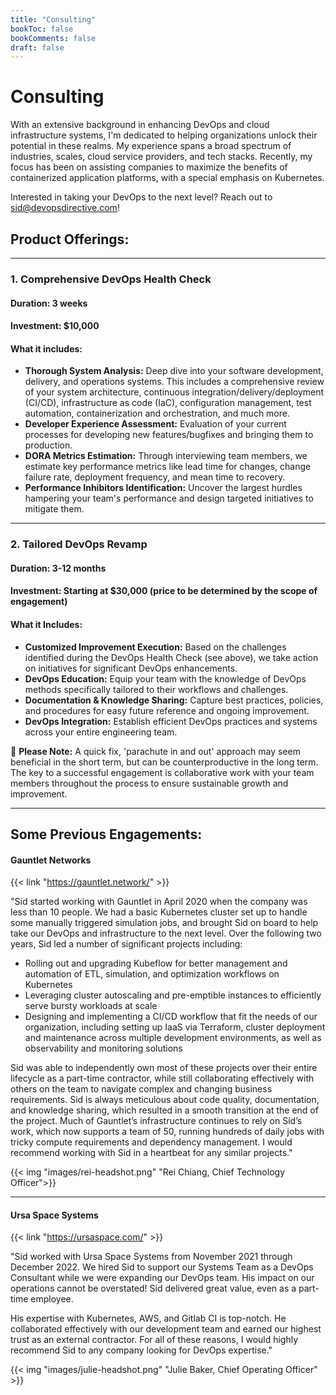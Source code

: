 ```yaml
---
title: "Consulting"
bookToc: false
bookComments: false
draft: false
---
```


# Consulting

With an extensive background in enhancing DevOps and cloud infrastructure systems, I'm dedicated to helping organizations unlock their potential in these realms. My experience spans a broad spectrum of industries, scales, cloud service providers, and tech stacks. Recently, my focus has been on assisting companies to maximize the benefits of containerized application platforms, with a special emphasis on Kubernetes.

Interested in taking your DevOps to the next level? Reach out to sid@devopsdirective.com!

## Product Offerings:

---
### **1. Comprehensive DevOps Health Check**

#### Duration: 3 weeks
#### Investment: $10,000
#### What it includes:
- **Thorough System Analysis:** Deep dive into your software development, delivery, and operations systems. This includes a comprehensive review of your system architecture, continuous integration/delivery/deployment (CI/CD), infrastructure as code (IaC), configuration management, test automation, containerization and orchestration, and much more.
- **Developer Experience Assessment:** Evaluation of your current processes for developing new features/bugfixes and bringing them to production.
- **DORA Metrics Estimation:** Through interviewing team members, we estimate key performance metrics like lead time for changes, change failure rate, deployment frequency, and mean time to recovery.
- **Performance Inhibitors Identification:** Uncover the largest hurdles hampering your team's performance and design targeted initiatives to mitigate them.

---
### **2. Tailored DevOps Revamp**

#### Duration: 3-12 months
#### Investment: Starting at $30,000 (price to be determined by the scope of engagement)
#### What it Includes:
- **Customized Improvement Execution:** Based on the challenges identified during the DevOps Health Check (see above), we take action on initiatives for significant DevOps enhancements.
- **DevOps Education:** Equip your team with the knowledge of DevOps methods specifically tailored to their workflows and challenges.
- **Documentation & Knowledge Sharing:** Capture best practices, policies, and procedures for easy future reference and ongoing improvement.
- **DevOps Integration:** Establish efficient DevOps practices and systems across your entire engineering team.

🚨 **Please Note:** A quick fix, 'parachute in and out' approach may seem beneficial in the short term, but can be counterproductive in the long term. The key to a successful engagement is collaborative work with your team members throughout the process to ensure sustainable growth and improvement.

---

## Some Previous Engagements:

#### Gauntlet Networks 

{{< link "https://gauntlet.network/" >}}<br/>

"Sid started working with Gauntlet in April 2020 when the company was less than 10 people. We had a basic Kubernetes cluster set up to handle some manually triggered simulation jobs, and brought Sid on board to help take our DevOps and infrastructure to the next level. Over the following two years, Sid led a number of significant projects including:

- Rolling out and upgrading Kubeflow for better management and automation of ETL, simulation, and optimization workflows on Kubernetes
- Leveraging cluster autoscaling and pre-emptible instances to efficiently serve bursty workloads at scale
- Designing and implementing a CI/CD workflow that fit the needs of our organization, including setting up IaaS via Terraform, cluster deployment and maintenance across multiple development environments, as well as observability and monitoring solutions

Sid was able to independently own most of these projects over their entire lifecycle as a part-time contractor, while still collaborating effectively with others on the team to navigate complex and changing business requirements. Sid is always meticulous about code quality, documentation, and knowledge sharing, which resulted in a smooth transition at the end of the project. Much of Gauntlet’s infrastructure continues to rely on Sid’s work, which now supports a team of 50, running hundreds of daily jobs with tricky compute requirements and dependency management. I would recommend working with Sid in a heartbeat for any similar projects."

{{< img "images/rei-headshot.png" "Rei Chiang, Chief Technology Officer">}}

---

#### Ursa Space Systems 

{{< link "https://ursaspace.com/" >}}<br/>

"Sid worked with Ursa Space Systems from November 2021 through December 2022. We hired Sid to support our Systems Team as a DevOps Consultant while we were expanding our DevOps team. His impact on our operations cannot be overstated! Sid delivered great value, even as a part-time employee.

His expertise with Kubernetes, AWS, and Gitlab CI is top-notch. He collaborated effectively with our development team and earned our highest trust as an external contractor. For all of these reasons, I would highly recommend Sid to any company looking for DevOps expertise."

{{< img "images/julie-headshot.png" "Julie Baker, Chief Operating Officer" >}}
